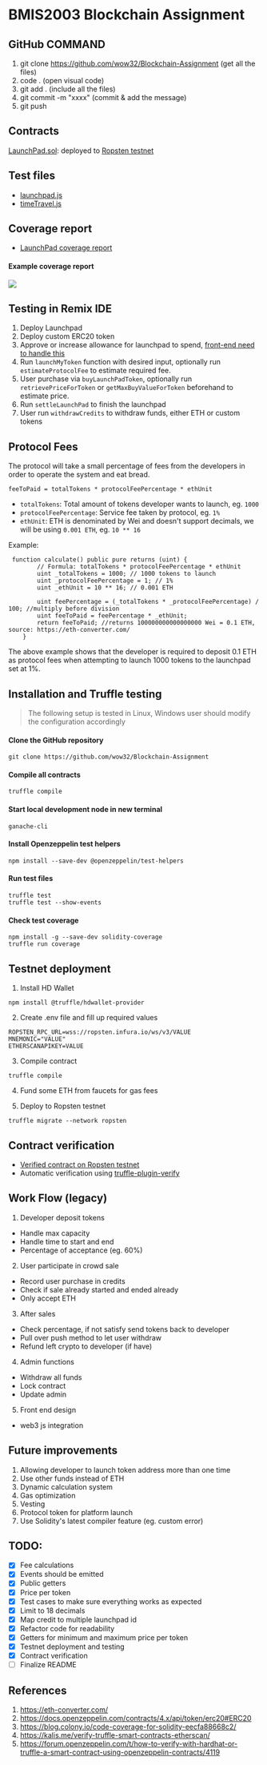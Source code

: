 # BMIS2003 Blockchain Assignment


## GitHub COMMAND
1. git clone https://github.com/wow32/Blockchain-Assignment (get all the files)
2. code . (open visual code)
3. git add . (include all the files)
4. git commit -m "xxxx" (commit & add the message)
5. git push 

## Contracts

[LaunchPad.sol](contracts/LaunchPad.sol): deployed to [Ropsten testnet](https://ropsten.etherscan.io/address/0x709DAD9877dB6CecC065B0603E8F9761d631bE8A#code)

## Test files

- [launchpad.js](test/launchpad.js)
- [timeTravel.js](test/timeTravel.js)

## Coverage report

- [LaunchPad coverage report](coverage/contracts/LaunchPad.sol.html)

#### Example coverage report
![](coverage_report.png)

## Testing in Remix IDE
1. Deploy Launchpad
1. Deploy custom ERC20 token
2. Approve or increase allowance for launchpad to spend, [front-end need to handle this](https://ethereum.stackexchange.com/a/112191)
3. Run `launchMyToken` function with desired input, optionally run `estimateProtocolFee` to estimate required fee.
4. User purchase via `buyLaunchPadToken`, optionally run `retrievePriceForToken` or `getMaxBuyValueForToken` beforehand to estimate price.
5. Run `settleLaunchPad` to finish the launchpad
6. User run `withdrawCredits` to withdraw funds, either ETH or custom tokens

## Protocol Fees
The protocol will take a small percentage of fees from the developers in order to operate the system and eat bread.
``` solidity
feeToPaid = totalTokens * protocolFeePercentage * ethUnit
```
- `totalTokens`: Total amount of tokens developer wants to launch, eg. `1000`
- `protocolFeePercentage`: Service fee taken by protocol, eg. `1%`
- `ethUnit`: ETH is denominated by Wei and doesn't support decimals, we will be using `0.001 ETH`, eg. `10 ** 16`

Example:
```solidity
 function calculate() public pure returns (uint) {
        // Formula: totalTokens * protocolFeePercentage * ethUnit
        uint _totalTokens = 1000; // 1000 tokens to launch
        uint _protocolFeePercentage = 1; // 1%
        uint _ethUnit = 10 ** 16; // 0.001 ETH

        uint feePercentage = (_totalTokens * _protocolFeePercentage) / 100; //multiply before division
        uint feeToPaid = feePercentage * _ethUnit;
        return feeToPaid; //returns 100000000000000000 Wei = 0.1 ETH, source: https://eth-converter.com/
    }
```
The above example shows that the developer is required to deposit 0.1 ETH as protocol fees when attempting to launch 1000 tokens to the launchpad set at 1%.


## Installation and Truffle testing
> The following setup is tested in Linux, Windows user should modify the configuration accordingly

#### Clone the GitHub repository

```
git clone https://github.com/wow32/Blockchain-Assignment
```

#### Compile all contracts
```
truffle compile
```

#### Start local development node in new terminal
```
ganache-cli
```
#### Install Openzeppelin test helpers
```
npm install --save-dev @openzeppelin/test-helpers
```

#### Run test files
```
truffle test
truffle test --show-events 
```

#### Check test coverage
```
npm install -g --save-dev solidity-coverage
truffle run coverage
```

## Testnet deployment
1. Install HD Wallet
```
npm install @truffle/hdwallet-provider
```

2. Create .env file and fill up required values
```
ROPSTEN_RPC_URL=wss://ropsten.infura.io/ws/v3/VALUE
MNEMONIC="VALUE"
ETHERSCANAPIKEY=VALUE
```

3. Compile contract
```
truffle compile
```

4. Fund some ETH from faucets for gas fees

5. Deploy to Ropsten testnet
```
truffle migrate --network ropsten
```

## Contract verification
- [Verified contract on Ropsten testnet](https://ropsten.etherscan.io/address/0x709DAD9877dB6CecC065B0603E8F9761d631bE8A#code)
- Automatic verification using [truffle-plugin-verify](https://www.npmjs.com/package/truffle-plugin-verify)

## Work Flow (legacy)
1. Developer deposit tokens 
- Handle max capacity
- Handle time to start and end
- Percentage of acceptance (eg. 60%)

2. User participate in crowd sale
- Record user purchase in credits
- Check if sale already started and ended already
- Only accept ETH

3. After sales
- Check percentage, if not satisfy send tokens back to developer 
- Pull over push method to let user withdraw
- Refund left crypto to developer (if have)

4. Admin functions
- Withdraw all funds
- Lock contract 
- Update admin 

5. Front end design
- web3 js integration

## Future improvements
1. Allowing developer to launch token address more than one time
2. Use other funds instead of ETH
3. Dynamic calculation system
4. Gas optimization
5. Vesting 
6. Protocol token for platform launch
7. Use Solidity's latest compiler feature (eg. custom error)

## TODO:
- [x] Fee calculations
- [x] Events should be emitted
- [x] Public getters
- [x] Price per token
- [x] Test cases to make sure everything works as expected
- [x] Limit to 18 decimals
- [x] Map credit to multiple launchpad id
- [x] Refactor code for readability
- [x] Getters for minimum and maximum price per token
- [x] Testnet deployment and testing
- [x] Contract verification
- [ ] Finalize README

## References
1. https://eth-converter.com/
2. https://docs.openzeppelin.com/contracts/4.x/api/token/erc20#ERC20
3. https://blog.colony.io/code-coverage-for-solidity-eecfa88668c2/
4. https://kalis.me/verify-truffle-smart-contracts-etherscan/
5. https://forum.openzeppelin.com/t/how-to-verify-with-hardhat-or-truffle-a-smart-contract-using-openzeppelin-contracts/4119
